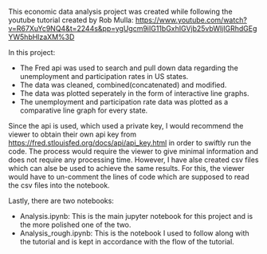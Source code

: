 This economic data analysis project was created while following the youtube tutorial created by Rob Mulla:
https://www.youtube.com/watch?v=R67XuYc9NQ4&t=2244s&pp=ygUgcm9iIG11bGxhIGVjb25vbWljIGRhdGEgYW5hbHlzaXM%3D

In this project:
- The Fred api was used to search and pull down data regarding the unemployment and participation rates in US states.
- The data was cleaned, combined(concatenated) and modified.
- The data was plotted seperately in the form of interactive line graphs.
- The unemployment and participation rate data was plotted as a comparative line graph for every state.

Since the api is used, which used a private key, I would recommend the viewer to obtain their own api key from https://fred.stlouisfed.org/docs/api/api_key.html in order to swiftly run the code. The process would require the viewer to give minimal information and does not require any processing time. 
However, I have alse created csv files which can alse be used to achieve the same results. For this, the viewer would have to un-comment the lines of code which are supposed to read the csv files into the notebook.

Lastly, there are two notebooks:
- Analysis.ipynb: This is the main jupyter notebook for this project and is the more polished one of the two.
- Analysis_rough.ipynb: This is the notebook I used to follow along with the tutorial and is kept in accordance with the flow of the tutorial.